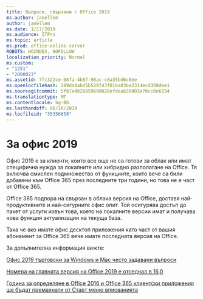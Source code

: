 ```yaml
---
title: Въпроси, свързани с Office 2019
ms.author: janellem
author: janellem
ms.date: 1/17/2019
ms.audience: ITPro
ms.topic: article
ms.prod: office-online-server
ROBOTS: NOINDEX, NOFOLLOW
localization_priority: Normal
ms.custom:
- "1251"
- "2000023"
ms.assetid: 7fc322ce-08fa-4b87-98ac-c8a35bd6c8ee
ms.openlocfilehash: 289dd4abd5b529f43f01ba03ba2314ecd368dee1
ms.sourcegitcommit: 5fb7a4b28859690020efdea630d03e70cc0e6334
ms.translationtype: MT
ms.contentlocale: bg-BG
ms.lasthandoff: 06/28/2019
ms.locfileid: "35356658"
---
```

# <a name="about-office-2019"></a>За офис 2019

Офис 2019 е за клиенти, които все още не са готови за облак или имат специфична нужда за локалните или хибридно разполагане на Office. Тя включва смислен подмножество от функциите, които вече са били добавени към Office 365 през последните три години, но това не е част от Office 365.
  
Office 365 подпора на свързан в облака версия на Office, доставя най-продуктивните и най-сигурните офис опит. Той осигурява достъп до пакет от услуги извън това, което на локалните версии имат и получава нова функция актуализации на текуща база.
  
Така че ако имате офис десктоп приложения като част от вашия абонамент за Office 365 вече имате последната версия на Office.
  
За допълнителна информация вижте:
  
[Офис 2019 търговски за Windows и Mac често задавани въпроси](https://support.microsoft.com/help/4133312)
  
[Номера на главната версия на Office 2019 е отседнал в 16,0](https://docs.microsoft.com/deployoffice/office2019/overview)
  
[Година за определяне в Office 2016 и Office 365 клиентски приложения ще бъдат премахнати от Старт меню вписванията](https://support.office.com/article/8fe5e052-76d2-49de-af30-2e84ed3da907?wt.mc_id=Alchemy_ClientDIA)
  